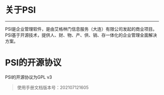 # 关于PSI

---

PSI是企业管理软件，是由艾格林门信息服务（大连）有限公司发起的商业项目。PSI基于开源技术，提供人、财、物、产、供、销、存一体化的企业管理全面解决方案。

# PSI的开源协议

PSI的开源协议为GPL v3

> 使用手册文档版本号：202107121605
